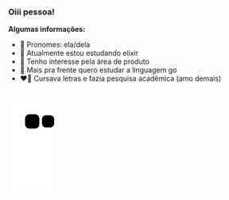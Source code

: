 ### Oiii pessoa! 
<!--
<p align="left">
  <img width="150" height="150" alt="cartoon gif" src="https://github.com/laisacsts/images-gifs-others/blob/main/icons/icon.gif">
</p>
-->
__Algumas informações:__

- 📢 Pronomes: ela/dela
- 💜 Atualmente estou estudando elixir
- 🙂 Tenho interesse pela área de produto 
- 💙 Mais pra frente quero estudar a linguagem go
- ❤️‍🔥 Cursava letras e fazia pesquisa acadêmica (amo demais)
##
##
![Snake animation](https://github.com/rafaballerini/rafaballerini/blob/output/github-contribution-grid-snake.svg)
